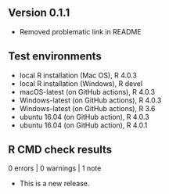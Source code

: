 ## Version 0.1.1 

* Removed problematic link in README

## Test environments

* local R installation (Mac OS), R 4.0.3
* local R installation (Windows), R devel
* macOS-latest (on GitHub actions), R 4.0.3
* Windows-latest (on GitHub actions), R 4.0.3
* Windows-latest (on GitHub actions), R 3.6
* ubuntu 16.04 (on GitHub action), R 4.0.3
* ubuntu 16.04 (on GitHub action), R 4.0.1

## R CMD check results

0 errors | 0 warnings | 1 note

* This is a new release.
